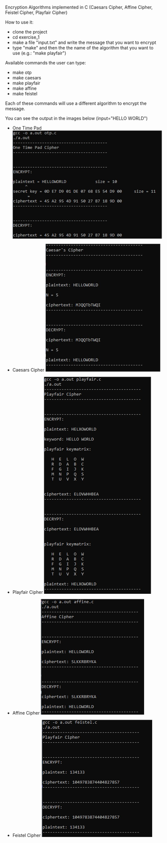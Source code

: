 Encryption Algorithms implemented in C (Caesars Cipher, Affine Cipher, Feistel Cipher, Playfair Cipher)


How to use it:
- clone the project
- cd exercise_1
- make a file "input.txt" and write the message that you want to encrypt
- type "make" and then the the name of the algorithm that you want to use  (e.g.: "make playfair")

Available commands the user can type:
- make otp
- make caesars
- make playfair
- make affine
- make feistel

Each of these commands will use a different algorithm to encrypt the message.

You can see the output in the images below (input="HELLO WORLD")

- One Time Pad
![alt text](https://github.com/georgeleve/CS457-Introduction-to-Security-Systems/blob/main/otp.jpg)

- Caesars Cipher
![alt text](https://github.com/georgeleve/CS457-Introduction-to-Security-Systems/blob/main/caesars.jpg)

- Playfair Cipher
![alt text](https://github.com/georgeleve/CS457-Introduction-to-Security-Systems/blob/main/playfair.jpg)

- Affine Cipher
![alt text](https://github.com/georgeleve/CS457-Introduction-to-Security-Systems/blob/main/affine.jpg)

- Feistel Cipher
![alt text](https://github.com/georgeleve/CS457-Introduction-to-Security-Systems/blob/main/feistel.jpg)


